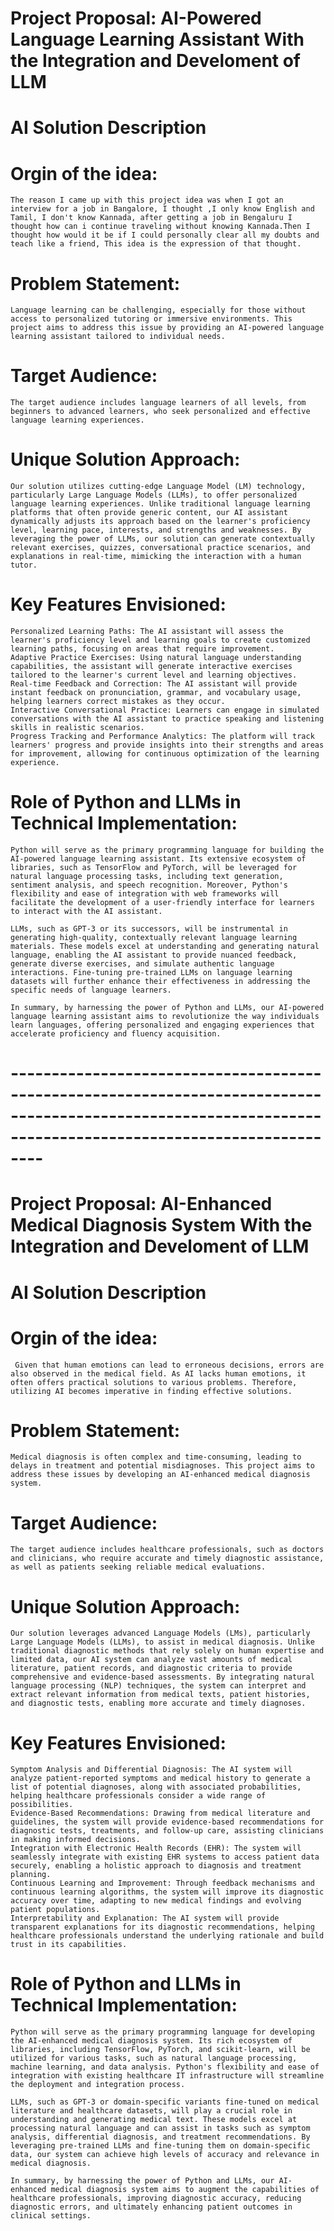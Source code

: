 # Project Proposal: AI-Powered Language Learning Assistant With the Integration and Develoment of LLM
# AI Solution Description

# Orgin of the idea:
    The reason I came up with this project idea was when I got an interview for a job in Bangalore, I thought ,I only know English and Tamil, I don't know Kannada, after getting a job in Bengaluru I thought how can i continue traveling without knowing Kannada.Then I thought how would it be if I could personally clear all my doubts and teach like a friend, This idea is the expression of that thought.

# Problem Statement:
    Language learning can be challenging, especially for those without access to personalized tutoring or immersive environments. This project aims to address this issue by providing an AI-powered language learning assistant tailored to individual needs.

# Target Audience:
    The target audience includes language learners of all levels, from beginners to advanced learners, who seek personalized and effective language learning experiences.

# Unique Solution Approach:
    Our solution utilizes cutting-edge Language Model (LM) technology, particularly Large Language Models (LLMs), to offer personalized language learning experiences. Unlike traditional language learning platforms that often provide generic content, our AI assistant dynamically adjusts its approach based on the learner's proficiency level, learning pace, interests, and strengths and weaknesses. By leveraging the power of LLMs, our solution can generate contextually relevant exercises, quizzes, conversational practice scenarios, and explanations in real-time, mimicking the interaction with a human tutor.

# Key Features Envisioned:
    Personalized Learning Paths: The AI assistant will assess the learner's proficiency level and learning goals to create customized learning paths, focusing on areas that require improvement.
    Adaptive Practice Exercises: Using natural language understanding capabilities, the assistant will generate interactive exercises tailored to the learner's current level and learning objectives.
    Real-time Feedback and Correction: The AI assistant will provide instant feedback on pronunciation, grammar, and vocabulary usage, helping learners correct mistakes as they occur.
    Interactive Conversational Practice: Learners can engage in simulated conversations with the AI assistant to practice speaking and listening skills in realistic scenarios.
    Progress Tracking and Performance Analytics: The platform will track learners' progress and provide insights into their strengths and areas for improvement, allowing for continuous optimization of the learning experience.

# Role of Python and LLMs in Technical Implementation:
    Python will serve as the primary programming language for building the AI-powered language learning assistant. Its extensive ecosystem of libraries, such as TensorFlow and PyTorch, will be leveraged for natural language processing tasks, including text generation, sentiment analysis, and speech recognition. Moreover, Python's flexibility and ease of integration with web frameworks will facilitate the development of a user-friendly interface for learners to interact with the AI assistant.

    LLMs, such as GPT-3 or its successors, will be instrumental in generating high-quality, contextually relevant language learning materials. These models excel at understanding and generating natural language, enabling the AI assistant to provide nuanced feedback, generate diverse exercises, and simulate authentic language interactions. Fine-tuning pre-trained LLMs on language learning datasets will further enhance their effectiveness in addressing the specific needs of language learners.

    In summary, by harnessing the power of Python and LLMs, our AI-powered language learning assistant aims to revolutionize the way individuals learn languages, offering personalized and engaging experiences that accelerate proficiency and fluency acquisition.

# ------------------------------------------------------------------------------------------------------------------------------------------------------------

# Project Proposal: AI-Enhanced Medical Diagnosis System With the Integration and Develoment of LLM
# AI Solution Description

# Orgin of the idea:
     Given that human emotions can lead to erroneous decisions, errors are also observed in the medical field. As AI lacks human emotions, it often offers practical solutions to various problems. Therefore, utilizing AI becomes imperative in finding effective solutions.

# Problem Statement:
    Medical diagnosis is often complex and time-consuming, leading to delays in treatment and potential misdiagnoses. This project aims to address these issues by developing an AI-enhanced medical diagnosis system. 

# Target Audience:
    The target audience includes healthcare professionals, such as doctors and clinicians, who require accurate and timely diagnostic assistance, as well as patients seeking reliable medical evaluations.

# Unique Solution Approach:
    Our solution leverages advanced Language Models (LMs), particularly Large Language Models (LLMs), to assist in medical diagnosis. Unlike traditional diagnostic methods that rely solely on human expertise and limited data, our AI system can analyze vast amounts of medical literature, patient records, and diagnostic criteria to provide comprehensive and evidence-based assessments. By integrating natural language processing (NLP) techniques, the system can interpret and extract relevant information from medical texts, patient histories, and diagnostic tests, enabling more accurate and timely diagnoses.

# Key Features Envisioned:
    Symptom Analysis and Differential Diagnosis: The AI system will analyze patient-reported symptoms and medical history to generate a list of potential diagnoses, along with associated probabilities, helping healthcare professionals consider a wide range of possibilities.
    Evidence-Based Recommendations: Drawing from medical literature and guidelines, the system will provide evidence-based recommendations for diagnostic tests, treatments, and follow-up care, assisting clinicians in making informed decisions.
    Integration with Electronic Health Records (EHR): The system will seamlessly integrate with existing EHR systems to access patient data securely, enabling a holistic approach to diagnosis and treatment planning.
    Continuous Learning and Improvement: Through feedback mechanisms and continuous learning algorithms, the system will improve its diagnostic accuracy over time, adapting to new medical findings and evolving patient populations.
    Interpretability and Explanation: The AI system will provide transparent explanations for its diagnostic recommendations, helping healthcare professionals understand the underlying rationale and build trust in its capabilities.

# Role of Python and LLMs in Technical Implementation:
    Python will serve as the primary programming language for developing the AI-enhanced medical diagnosis system. Its rich ecosystem of libraries, including TensorFlow, PyTorch, and scikit-learn, will be utilized for various tasks, such as natural language processing, machine learning, and data analysis. Python's flexibility and ease of integration with existing healthcare IT infrastructure will streamline the deployment and integration process.

    LLMs, such as GPT-3 or domain-specific variants fine-tuned on medical literature and healthcare datasets, will play a crucial role in understanding and generating medical text. These models excel at processing natural language and can assist in tasks such as symptom analysis, differential diagnosis, and treatment recommendations. By leveraging pre-trained LLMs and fine-tuning them on domain-specific data, our system can achieve high levels of accuracy and relevance in medical diagnosis.

    In summary, by harnessing the power of Python and LLMs, our AI-enhanced medical diagnosis system aims to augment the capabilities of healthcare professionals, improving diagnostic accuracy, reducing diagnostic errors, and ultimately enhancing patient outcomes in clinical settings.

    



    
